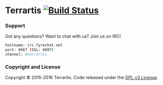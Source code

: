 # Terrartis [![Build Status](https://travis-ci.org/Terrartis/Terrartis.svg?branch=master)](https://travis-ci.org/Terrartis/Terrartis)

### Support
Got any questions? Want to chat with us? Join us on IRC!
```sh
hostname: irc.fyrechat.net
port: 6667 (SSL: 6697)
channel: #terrartis
```

### Copyright and License

Copyright © 2015-2016 Terrartis. Code released under the [GPL v3 License](https://github.com/Terrartis/Terrartis/blob/master/LICENSE.md).

